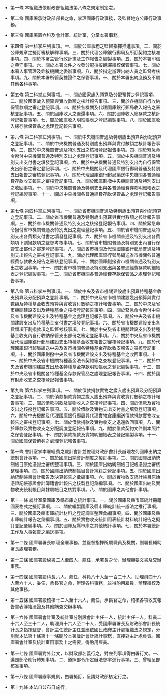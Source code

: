 * 第一條 本組織法依財政部組織法第八條之規定制定之。

* 第二條 國庫署承財政部部長之命，掌理國庫行政事務，及監督地方公庫行政事務。

* 第三條 國庫署置六科及會計室、統計室，分掌本署事務。

* 第四條 第一科掌左列事項。一、關於公庫事務之監督指揮推進事項。二、關於公庫規章之擬訂審核解釋事項。三、關於代理公庫銀行郵局及所訂契約之核准事項。四、關於本署主管行政計畫及工作報告之編製事項。五、關於本署印信之典守事項。六、關於本署文件之收發分配撰擬翻譯繕校保管事項。七、關於本署人事管理及銓敘機關之委辦事項。八、關於指定辦理出納人員之監督考核事項。九、關於本署所管契據證件之保管事項。十、關於本署出納庶務及不屬其他各科事項。

* 第五條 第二科掌左列事項。一、關於國家歲入預算及分配預算之登記事項。二、關於國家歲入預算與實收數額之核計報告事項。三、關於各機關自行收納保管款項之審定登記事項。四、關於各機關及代理國庫銀行郵局收入報告之審核登記事項。五、關於國庫收入之退還事項。六、關於國庫收入總存款之核計登記報告事項。七、關於國庫收入明細帳表之登記編製事項。八、關於國庫收入總存款保管品之處理登記報告事項。

* 第六條 第三科掌左列事項。一、關於中央機關普通及特別歲出預算與分配預算之登記事項。二、關於中央機關普通及特別歲出預算與實付數額之核計報告事項。三、關於中央機關普通及特別支出之核撥登記報告事項。四、關於緊急命令撥付中央機關普通及特別支出之處理登記事項。五、關於中央機關普通及特別支出支付書之填發登記事項。六、關於中央機關普通及特別支出內自行保管支出部份之審定登記事項。七、關於中央機關及代理國庫銀行郵局普通及特別支出報告之審核登記事項。八、關於代理國庫銀行郵局編送中央機關各普通經費存款收支報告之審核登記事項。九、關於國庫劃撥中央機關普通及特別支出之收回事項。十、關於中央機關普通及特別支出與各普通經費存款明細帳表之登記編製事項。十一、關於中央機關各普通經費存款保管品之處理登記報告事項。

* 第七條 第四科掌左列事項。一、關於省市機關普通及特別歲出預算與分配預算之登記事項。二、關於省市機關普通及特別歲出預算與實付數額之核計報告事項。三、關於省市機關普通及特別支出之核撥登記報告事項。四、關於緊急命令撥付省市機關普通及特別支出之處理登記事項。五、關於省市機關普通及特別支出各費類支付書之填發登記事項。六、關於省市機關普通及特別支出各費類項下劃撥款項之監督考核事項。七、關於省市機關普通及特別支出內自行保管支出部份之審定登記事項。八、關於省市機關及代理國庫銀行郵局普通及特別支出報告之審核登記事項。九、關於代理國庫銀行郵局編送省市機關各普通經費存款收支報告之審核登記事項。十、關於國庫劃撥省市機關普通及特別支出之收回事項。十一、關於省市機關普通及特別支出與各普通經費存款明細帳表之登記編製事項。十二、關於省市機關各普通經費存款保管品之處理登記報告事項。

* 第八條 第五科掌左列事項。一、關於中央及省市機關建設歲出預算特種基金收支預算及分配預算之登計事項。二、關於中央及省市機關建設幾出預算與實付數額及特種基金收支預算與實收實付數額之核計報告事項。三、關於中央及省市機關建設支出及特種基金之核撥登記報告事項。四、關於緊急命令撥付中央及省市機關建設支出及特種基金之處理登記報告事項。五、關於中央及省市機關建設支出及特種基金支付書之填發登記事項。六、關於省市機關建設支出各費類項下劃撥款項之監督考核事項。七、關於中央及省市機關建設支出及特種基金收支內自行收納保管支出部份之審定登記事項。八、關於中央及省市機關及代理國庫銀行郵局建設支出特種基金收支報告之審核登記事項。九、關於代理國庫銀行郵局編送中央及省市機關各特種基金存款收支報告之審核登記事項。十、關於國庫劃撥中央及省市機關建設支出及特種基金之收回事項。十一、關於中央及省市機關特種基金法令契約等之查核登記事項。十二、關於中央及省市機關建設支出及各特種基金存款明細帳表之登記編製事項。十三、關於中央及省市機關各特種基金存款保管品之處理登記報告事項。十四、關於國有財產收支之查核登記報告事項。

* 第九條 第六科掌左列事項。一、關於債款捐款實物之歲入歲出預算及分配預算之登記事項。二、關於債款捐款實物之歲入歲出預算與實收實付數額之核計報告事項。三、關於債款捐款及實物收入之查核登記事項。四、關於債款及實物支出之核撥登記報告事項。五、關於債款及實物支出支付書之填發登記事項。六、關於中央機關及代理國庫銀行郵局與代理實物倉庫編送債款捐款實物收支報告之審核登記事項。七、關於債款捐款及實物收支之退還收回事項。八、關於庫款及實物收支之分配調度登記報告事項。九、關於借款契約文件副本照片之保管登記事項。十、關於債款捐款及實物明細帳表之登記編製事項。十一、關於國庫保管債券之處理登記報告事項。

* 第十條 會計室掌本署經費之歲計會計並佐理財政部會計長辦理左列國庫出納之統制會計事項。一、關於國庫出納會計制度之擬訂事項。二、關於國庫出納統制帳目原始憑證之審核整理事項。三、關於國庫出納統制帳目記帳憑證之審核整理事項。四、關於國庫出納統制帳目會計簿籍之登記事項。五、關於國庫出納統制帳目會計報告及決算報告之彙編事項。六、關於實物收支統計帳目原始憑證記帳憑證會計簿籍會計報告之核製登記彙編事項。七、關於國庫出納及實物收支統制帳目與隸屬帳目之核對事項。八、關於國庫之其他會計事項。

* 第十一條 統計室掌國庫及縣市庫之統計事項。一、關於國庫及縣市庫統計冊籍圖表格式之擬訂事項。二、關於編製國庫及縣市庫統計統一辦法之推行事項。三、關於國庫及縣市庫統計材料之登記調查整理彙編事項。四、關於國庫及縣市庫統計報告之彙編事項。五、關於實物收支統計圖表統計材料統計報告之擬訂登記彙編事項。六、關於國庫及縣市庫之其他統計事項。七、關於本署統計工作及人事報告之編送事項。

* 第十二條 國庫署署長綜理全署事務，並監督指揮所屬職員及機關，副署長輔助署長處理署務。

* 第十三條 國庫署設秘書二人至四人，薦任，承署長之命，辦理機要文書及交辦事務。

* 第十四條 國庫署設科長六人，薦任，科員八十人至一百二十人，助理員四十八人至六十人，委任，承長官之命，辦理各科事務，並得酌用雇員，辦理繕校及其他事務。

* 第十五條 國庫署設稽核十二人至十六人，薦任，承長官之命，稽核各項收支報告書表簿籍憑證及其他飭查交辦事項。

* 第十六條 國庫署會計室及統計室分別設會計主任一人，統計主任一人，科員二十六人至三十二人，助理員十六人至二十人，受國庫署署長及財政部會計長統計長之指揮監督，會計主任統計主任並應依國民政府主計處組織法之規定，分別就本法第十條第十一條關於本署歲計會計統計事務，直接對主計處負責。國庫署會計室及統計室因事務上之需要，得酌用雇員。

* 第十七條 國庫署對外公文，以財政部名義行之，對左列事項得由署行文。一、遵照部令應行轉知事項。二、遵照部令所定辦法督率進行事項。三、曾經呈部核准事項。

* 第十八條 國庫署辦事規則，由署擬訂，呈請財政部核定行之。

* 第十九條 本法自公布日施行。

